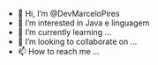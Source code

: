 - 👋 Hi, I’m @DevMarceloPires
- 👀 I’m interested in  Java e linguagem
- 🌱 I’m currently learning ...
- 💞️ I’m looking to collaborate on ...
- 📫 How to reach me ...

<!---
DevMarceloPires/DevMarceloPires is a ✨ special ✨ repository because its `README.md` (this file) appears on your GitHub profile.
You can click the Preview link to take a look at your changes.
--->
